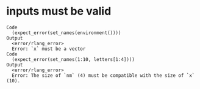 # inputs must be valid

    Code
      (expect_error(set_names(environment())))
    Output
      <error/rlang_error>
      Error: `x` must be a vector
    Code
      (expect_error(set_names(1:10, letters[1:4])))
    Output
      <error/rlang_error>
      Error: The size of `nm` (4) must be compatible with the size of `x` (10).

